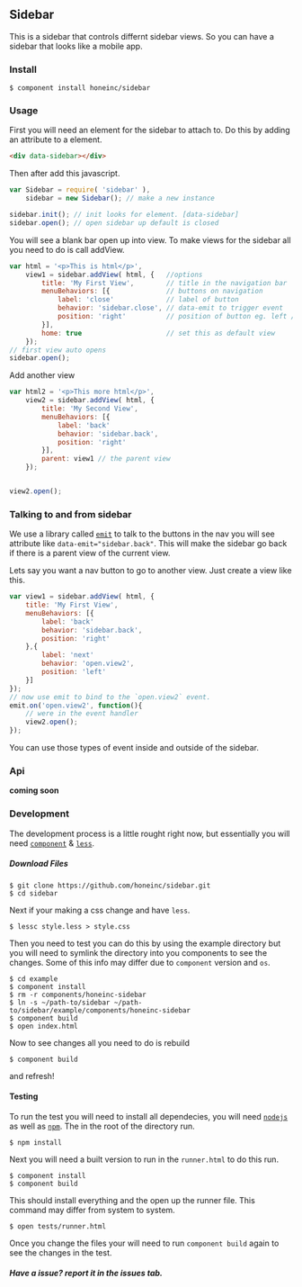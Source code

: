 ## Sidebar

This is a sidebar that controls differnt sidebar views. So you can have a sidebar that looks like a mobile app. 

### Install

    $ component install honeinc/sidebar

### Usage

First you will need an element for the sidebar to attach to. Do this by adding an attribute to a element.

```html
<div data-sidebar></div>
```

Then after add this javascript.

```javascript
var Sidebar = require( 'sidebar' ),
    sidebar = new Sidebar(); // make a new instance

sidebar.init(); // init looks for element. [data-sidebar]
sidebar.open(); // open sidebar up default is closed
```

You will see a blank bar open up into view. To make views for the sidebar all you need to do is call addView.

```javascript
var html = '<p>This is html</p>',
    view1 = sidebar.addView( html, {   //options
        title: 'My First View',        // title in the navigation bar
        menuBehaviors: [{              // buttons on navigation
            label: 'close'             // label of button
            behavior: 'sidebar.close', // data-emit to trigger event
            position: 'right'          // position of button eg. left / right
        }],
        home: true                     // set this as default view
    });
// first view auto opens
sidebar.open();
```
Add another view
```javascript
var html2 = '<p>This more html</p>',
    view2 = sidebar.addView( html, { 
        title: 'My Second View', 
        menuBehaviors: [{ 
            label: 'back' 
            behavior: 'sidebar.back', 
            position: 'right'
        }],
        parent: view1 // the parent view
    });


view2.open();
```
### Talking to and from sidebar

We use a library called [`emit`](https://github.com/honeinc/emit) to talk to the buttons in the nav you will see attribute like `data-emit="sidebar.back"`. This will make the sidebar go back if there is a parent view of the current view.

Lets say you want a nav button to go to another view. Just create a view like this.

```javascript
var view1 = sidebar.addView( html, { 
    title: 'My First View', 
    menuBehaviors: [{ 
        label: 'back' 
        behavior: 'sidebar.back', 
        position: 'right'
    },{ 
        label: 'next' 
        behavior: 'open.view2', 
        position: 'left'
    }]
});
// now use emit to bind to the `open.view2` event.
emit.on('open.view2', function(){
    // were in the event handler
    view2.open();
});
```

You can use those types of event inside and outside of the sidebar.

### Api

__coming soon__

### Development

The development process is a little rought right now, but essentially you will need [`component`](https://github.com/component/component) & [`less`](https://github.com/less/less.js).

##### Download Files

    $ git clone https://github.com/honeinc/sidebar.git
    $ cd sidebar

Next if your making a css change and have `less`.

    $ lessc style.less > style.css

Then you need to test you can do this by using the example directory but you will need to symlink the directory into you components to see the changes. Some of this info may differ due to `component` version and `os`.

    $ cd example
    $ component install
    $ rm -r components/honeinc-sidebar 
    $ ln -s ~/path-to/sidebar ~/path-to/sidebar/example/components/honeinc-sidebar
    $ component build
    $ open index.html

Now to see changes all you need to do is rebuild

    $ component build

and refresh!

#### Testing

To run the test you will need to install all dependecies, you will need [`nodejs`](http://nodejs.org) as well as [`npm`](http://npmjs.org). The in the root of the directory run.

    $ npm install

Next you will need a built version to run in the `runner.html` to do this run.

    $ component install
    $ component build

This should install everything and the open up the runner file. This command may differ from system to system.

    $ open tests/runner.html

Once you change the files your will need to run `component build` again to see the changes in the test.

##### Have a issue? report it in the issues tab.
